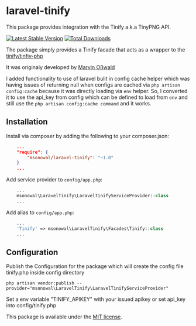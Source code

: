 # laravel-tinify

This package provides integration with the Tinify a.k.a TinyPNG API.

[![Latest Stable Version](https://poser.pugx.org/msonowal/laravel-tinify/v/stable)](https://packagist.org/packages/msonowal/laravel-tinify)
[![Total Downloads](https://poser.pugx.org/msonowal/laravel-tinify/downloads)](https://packagist.org/packages/msonowal/laravel-tinify)

The package simply provides a Tinify facade that acts as a wrapper to the [tinify/tinfiy-php](https://github.com/tinify/tinify-php)

It was originaly developed by [Marvin Oßwald](https://github.com/marvinosswald/laravel-tinify)

I added functionality to use of laravel bulit in config cache helper which was having issues of returning null when configs are cached via `php artisan config:cache` because it was directly loading via `env` helper.
So, I converted it to use the api_key from config which can be defined to load from `env` and still use the 
`php artisan config:cache command` and it works.

## Installation

Install via composer by adding the following to your composer.json:

```json
    ...
    "require": {
        "msonowal/laravel-tinify": "~1.0"
    }
    ...
```

Add service provider to ```config/app.php```:

```php
    ...
    msonowal\LaravelTinify\LaravelTinifyServiceProvider::class
    ...
```

Add alias to ```config/app.php```:

```php
    ...
    'Tinify' => msonowal\LaravelTinify\Facades\Tinify::class
    ...
```

## Configuration
Publish the Configuration for the package which will create the config file tinify.php inside config directory

`php artisan vendor:publish --provider="msonowal\LaravelTinify\LaravelTinifyServiceProvider"`

Set a env variable "TINIFY_APIKEY" with your issued apikey or set api_key into config/tinify.php 

This package is available under the [MIT license](http://opensource.org/licenses/MIT).
